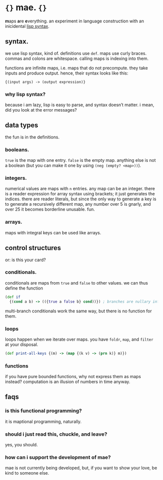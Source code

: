 # `{}` mae. `{}`

**m**aps **a**re **e**verything. an experiment in language construction with an
inicidental [lisp syntax](#why-lisp-syntax).

## syntax.

we use lisp syntax, kind of. definitions use `def`. maps use curly braces.
commas and colons are whitespace. calling maps is indexing into them.

functions are infinite maps, i.e. maps that do not precompute. they take
inputs and produce output. hence, their syntax looks like this:

```
{(input args) -> (output expression)}
```

### why lisp syntax?

because i am lazy, lisp is easy to parse, and syntax doesn’t matter. i mean,
did you look at the error messages?

## data types

the fun is in the definitions.

### booleans.

`true` is the map with one entry. `false` is the empty map. anything else is
not a boolean (but you can make it one by using `(neg (empty? <map>))`).

### integers.

numerical values are maps with `n` entries. any map can be an integer. there is
a reader expression for array syntax using brackets; it just generates the
indices. there are reader literals, but since the only way to generate a key is
to generate a recursively different map, any number over 5 is gnarly, and over
25 it becomes borderline unusable. fun.

### arrays.

maps with integral keys can be used like arrays.

## control structures

or: is this your card?

### conditionals.

conditionals are maps from `true` and `false` to other values. we can thus
define the function

```clojure
(def if
  {(cond a b) -> (({true a false b} cond))}) ; branches are nullary infinite maps
```

multi-branch conditionals work the same way, but there is no function for them.

### loops

loops happen when we iterate over maps. you have `foldr`, `map`, and `filter`
at your disposal.

```clojure
(def print-all-keys {(m) -> (map {(k v) -> (prn k)} m)})
```

### functions

if you have pure bounded functions, why not express them as maps instead?
computation is an illusion of numbers in time anyway.

## faqs

### is this functional programming?

it is maptional programming, naturally.

### should i just read this, chuckle, and leave?

yes, you should.

### how can i support the development of mae?

mae is not currently being developed, but, if you want to show your love, be
kind to someone else.
